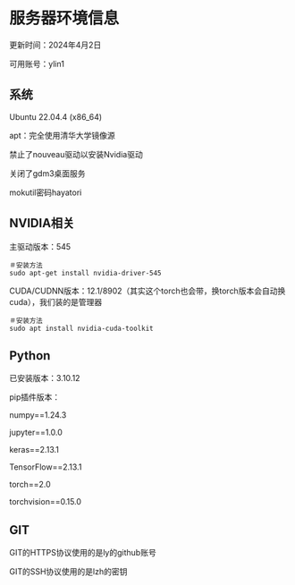 # 服务器环境信息

更新时间：2024年4月2日

可用账号：ylin1

## 系统

Ubuntu 22.04.4 (x86_64)

apt：完全使用清华大学镜像源

禁止了nouveau驱动以安装Nvidia驱动

关闭了gdm3桌面服务

mokutil密码hayatori

## NVIDIA相关

主驱动版本：545

```
＃安装方法
sudo apt-get install nvidia-driver-545
```

CUDA/CUDNN版本：12.1/8902（其实这个torch也会带，换torch版本会自动换cuda），我们装的是管理器

```
＃安装方法
sudo apt install nvidia-cuda-toolkit
```

## Python

已安装版本：3.10.12

pip插件版本：

numpy==1.24.3

jupyter==1.0.0

keras==2.13.1

TensorFlow==2.13.1

torch==2.0

torchvision==0.15.0

## GIT

GIT的HTTPS协议使用的是ly的github账号

GIT的SSH协议使用的是lzh的密钥
